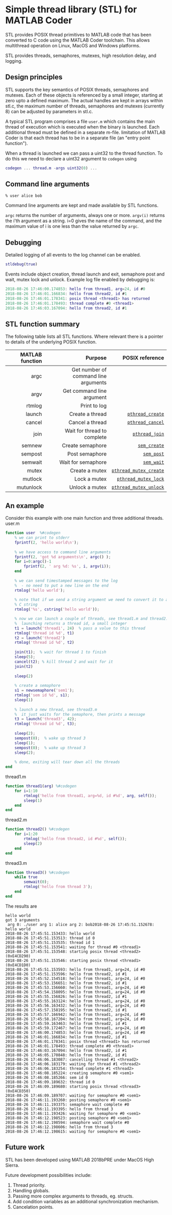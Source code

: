 # Simple thread library (STL) for MATLAB Coder

STL provides POSIX thread primitives to MATLAB code that has been converted to C code using the MATLAB Coder toolchain.  This allows multithread operation on Linux, MacOS and Windows platforms.

STL provides threads, semaphores, mutexes, high resolution delay, and logging.

## Design principles

STL supports the key semantics of POSIX threads, semaphores and mutexes.  Each of these objects is referenced by a small integer, starting at zero upto a defined maximum. The actual handles are kept in arrays within stl.c, the maximum number of threads, semaphores and mutexes (currently 8) can be adjusted by parameters in stl.c.

A typical STL program comprises a file `user.m` which contains the main thread of execution which is executed when the binary is launched.   Each additional thread must be defined in a separate m-file. limitation of MATLAB Coder is that each thread has to be in a separate file (an "entry point function").

When a thread is launched we can pass a uint32 to the thread function.  To do this we need to declare a uint32 argument to `codegen` using
```matlab
codegen ... thread.m -args uint32(0) ...
```


## Command line arguments

```shell
% user alice bob
```

Command line arguments are kept and made available by STL functions.

`argc` returns the number of arguments, always one or more. `argv(i)` returns the i'th argument as a string.  i=0 gives the name of the command, and the maximum value of i is one less than the value returned by `argc`.  


## Debugging

Detailed logging of all events to the log channel can be enabled.

```matlab
stldebug(true)
```

Events include object creation, thread launch and exit, semaphore post and wait, mutex lock and unlock. Example log file enabled by debugging is:

```matlab
2018-08-26 17:46:00.174853: hello from thread1, arg=24, id #0
2018-08-26 17:46:01.166834: hello from thread2, id #1
2018-08-26 17:46:01.178341: posix thread <thread1> has returned
2018-08-26 17:46:01.178493: thread complete #0 <thread1>
2018-08-26 17:46:03.167094: hello from thread2, id #1
```

## STL function summary

The following table lists all STL functions.  Where relevant there is a pointer to details of the underlying POSIX function.

MATLAB function | Purpose | POSIX reference |
---:|---:|---:|
argc | Get number of command line arguments | |
argv | Get command line argument | |
rtmlog | Print to log | |
launch | Create a thread | [`pthread_create`](http://man7.org/linux/man-pages/man3/pthread_create.3.html) |
cancel | Cancel a thread | [`pthread_cancel`](http://man7.org/linux/man-pages/man3/pthread_cancel.3.html) |
join | Wait for thread to complete | [`pthread_join`](http://man7.org/linux/man-pages/man3/pthread_join.3.html) |
semnew | Create semaphore | [`sem_create`](http://man7.org/linux/man-pages/man3/pthread_create.3.html) |
sempost | Post semaphore | [`sem_post`](http://man7.org/linux/man-pages/man3/sem_create.2.html) |
semwait | Wait for semaphore | [`sem_wait`](http://man7.org/linux/man-pages/man3/sem_wait.2.html) |
mutex | Create a mutex | [`pthread_mutex_create`](http://man7.org/linux/man-pages/man3/pthread_mutex_create.3.html) |
mutlock | Lock a mutex | [`pthread_mutex_lock`](http://man7.org/linux/man-pages/man3/pthread_lock.3.html) |
mutunlock | Unlock a mutex | [`pthread_mutex_unlock`](http://man7.org/linux/man-pages/man3/pthread_unlock.3.html) |

## An example

Consider this example with one main function and three additional threads.
user.m
```matlab
function user  %#codegen
    % we can print to stderr
    fprintf(2, 'hello world\n');
    
    % we have access to command line arguments
    fprintf(2, 'got %d arguments\n', argc() );
    for i=0:argc()-1
        fprintf(2, ' arg %d: %s', i, argv(i));
    end
    
    % we can send timestamped messages to the log
    %  - no need to put a new line on the end
    rtmlog('hello world');
    
    % note that if we send a string argument we need to convert it to a
    % C string
    rtmlog('%s', cstring('hello world'));

    % now we can launch a couple of threads, see thread1.m and thread2.m
    %  launching returns a thread id, a small integer
    t1 = launch('thread1', 24)  % pass a value to this thread
    rtmlog('thread id %d', t1)
    t2 = launch('thread2')
    rtmlog('thread id %d', t2)
    
    join(t1);  % wait for thread 1 to finish
    sleep(5);
    cancel(t2); % kill thread 2 and wait for it
    join(t2)
    
    sleep(2)
    
    % create a semaphore
    s1 = newsemaphore('sem1');
    rtmlog('sem id %d', s1);
    sleep(1)
    
    % launch a new thread, see thread3.m
    %  it just waits for the semaphore, then prints a message
    t3 = launch('thread3', 42);
    rtmlog('thread id %d', t3);
    
    sleep(2);
    sempost(0);  % wake up thread 3
    sleep(1);
    sempost(0);  % wake up thread 3
    sleep(2);
    
    % done, exiting will tear down all the threads
end
```

thread1.m
```matlab
function thread1(arg) %#codegen
    for i=1:10
        rtmlog('hello from thread1, arg=%d, id #%d', arg, self());
        sleep(1)
    end
end
```

thread2.m
```matlab
function thread2() %#codegen
    for i=1:20
        rtmlog('hello from thread2, id #%d', self());
        sleep(2)
    end
end
```

thread3.m
```matlab
function thread3() %#codegen
    while true
        semwait(0);
        rtmlog('hello from thread 3');
    end
end
```

The results are
```
hello world
got 3 arguments
 arg 0: ./user arg 1: alice arg 2: bob2018-08-26 17:45:51.152678: hello world
2018-08-26 17:45:51.153433: hello world
2018-08-26 17:45:51.153513: thread id 0
2018-08-26 17:45:51.153535: thread id 1
2018-08-26 17:45:51.153541: waiting for thread #0 <thread1>
2018-08-26 17:45:51.153548: starting posix thread <thread2> (0xE4CD290)
2018-08-26 17:45:51.153546: starting posix thread <thread1> (0xE4CD1D0)
2018-08-26 17:45:51.153593: hello from thread1, arg=24, id #0
2018-08-26 17:45:51.153596: hello from thread2, id #1
2018-08-26 17:45:52.154518: hello from thread1, arg=24, id #0
2018-08-26 17:45:53.156651: hello from thread2, id #1
2018-08-26 17:45:53.156660: hello from thread1, arg=24, id #0
2018-08-26 17:45:54.158095: hello from thread1, arg=24, id #0
2018-08-26 17:45:55.156826: hello from thread2, id #1
2018-08-26 17:45:55.163124: hello from thread1, arg=24, id #0
2018-08-26 17:45:56.163432: hello from thread1, arg=24, id #0
2018-08-26 17:45:57.158195: hello from thread2, id #1
2018-08-26 17:45:57.166942: hello from thread1, arg=24, id #0
2018-08-26 17:45:58.167204: hello from thread1, arg=24, id #0
2018-08-26 17:45:59.163463: hello from thread2, id #1
2018-08-26 17:45:59.172467: hello from thread1, arg=24, id #0
2018-08-26 17:46:00.174853: hello from thread1, arg=24, id #0
2018-08-26 17:46:01.166834: hello from thread2, id #1
2018-08-26 17:46:01.178341: posix thread <thread1> has returned
2018-08-26 17:46:01.178493: thread complete #0 <thread1>
2018-08-26 17:46:03.167094: hello from thread2, id #1
2018-08-26 17:46:05.170848: hello from thread2, id #1
2018-08-26 17:46:06.183087: cancelling thread #1 <thread2>
2018-08-26 17:46:06.183179: waiting for thread #1 <thread2>
2018-08-26 17:46:06.183254: thread complete #1 <thread2>
2018-08-26 17:46:08.185224: creating semaphore #0 <sem1>
2018-08-26 17:46:08.185266: sem id 0
2018-08-26 17:46:09.189632: thread id 0
2018-08-26 17:46:09.189680: starting posix thread <thread3> (0xE4CD350)
2018-08-26 17:46:09.189707: waiting for semaphore #0 <sem1>
2018-08-26 17:46:11.193260: posting semaphore #0 <sem1>
2018-08-26 17:46:11.193375: semaphore wait complete #0
2018-08-26 17:46:11.193395: hello from thread 3
2018-08-26 17:46:11.193426: waiting for semaphore #0 <sem1>
2018-08-26 17:46:12.198523: posting semaphore #0 <sem1>
2018-08-26 17:46:12.198594: semaphore wait complete #0
2018-08-26 17:46:12.198606: hello from thread 3
2018-08-26 17:46:12.198615: waiting for semaphore #0 <sem1>
```
## Future work

STL has been developed using MATLAB 2018bPRE under MacOS High Sierra.

Future development possibilities include:

1. Thread priority.
2. Handling globals.
3. Passing more complex arguments to threads, eg. structs.
4. Add condition variables as an additional synchronization mechanism.
5. Cancelation points.
